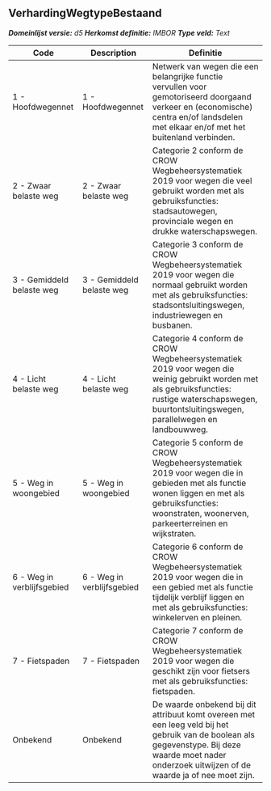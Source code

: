 ﻿## VerhardingWegtypeBestaand

*__Domeinlijst versie:__ d5*
*__Herkomst definitie:__ IMBOR*
*__Type veld:__ Text*

|__Code__ |__Description__ |__Definitie__	|
|	---	|	---	|   ---	| 
| 1 - Hoofdwegennet | 1 - Hoofdwegennet | Netwerk van wegen die een belangrijke functie vervullen voor gemotoriseerd doorgaand verkeer en (economische) centra en/of landsdelen met elkaar en/of met het buitenland verbinden. |
| 2 - Zwaar belaste weg | 2 - Zwaar belaste weg | Categorie 2 conform de CROW Wegbeheersystematiek 2019 voor wegen die veel gebruikt worden met als gebruiksfuncties: stadsautowegen, provinciale wegen en drukke waterschapswegen. |
| 3 - Gemiddeld belaste weg | 3 - Gemiddeld belaste weg | Categorie 3 conform de CROW Wegbeheersystematiek 2019 voor wegen die normaal gebruikt worden met als gebruiksfuncties: stadsontsluitingswegen, industriewegen en busbanen. |
| 4 - Licht belaste weg | 4 - Licht belaste weg | Categorie 4 conform de CROW Wegbeheersystematiek 2019 voor wegen die weinig gebruikt worden met als gebruiksfuncties: rustige waterschapswegen, buurtontsluitingswegen, parallelwegen en landbouwweg. |
| 5 - Weg in woongebied | 5 - Weg in woongebied | Categorie 5 conform de CROW Wegbeheersystematiek 2019 voor wegen die in gebieden met als functie wonen liggen en met als gebruiksfuncties: woonstraten, woonerven, parkeerterreinen en wijkstraten. |
| 6 - Weg in verblijfsgebied | 6 - Weg in verblijfsgebied | Categorie 6 conform de CROW Wegbeheersystematiek 2019 voor wegen die in een gebied met als functie tijdelijk verblijf liggen en met als gebruiksfuncties: winkelerven en pleinen. |
| 7 - Fietspaden | 7 - Fietspaden | Categorie 7 conform de CROW Wegbeheersystematiek 2019 voor wegen die geschikt zijn voor fietsers met als gebruiksfuncties: fietspaden. |
| Onbekend | Onbekend | De waarde onbekend bij dit attribuut komt overeen met een leeg veld bij het gebruik van de boolean als gegevenstype. Bij deze waarde moet nader onderzoek uitwijzen of de waarde ja of nee moet zijn. |
